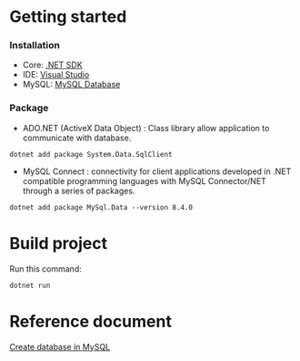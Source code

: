 # Getting started
### Installation
- Core: [.NET SDK](https://dotnet.microsoft.com/en-us/download)
- IDE: [Visual Studio](https://visualstudio.microsoft.com/)
- MySQL: [MySQL Database](https://dev.mysql.com/downloads/installer/)

### Package
- ADO.NET (ActiveX Data Object) : Class library allow application to communicate with database.
 ```shell
dotnet add package System.Data.SqlClient
```
- MySQL Connect : connectivity for client applications developed in .NET compatible programming languages with MySQL Connector/NET through a series of packages.
```shell
dotnet add package MySql.Data --version 8.4.0
```

# Build project
Run this command:
```shell
dotnet run
```

# Reference document
[Create database in MySQL](https://www.mysqltutorial.net/mysql-create-database/)